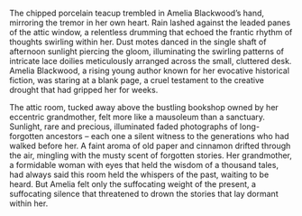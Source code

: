 The chipped porcelain teacup trembled in Amelia Blackwood’s hand, mirroring the tremor in her own heart.  Rain lashed against the leaded panes of the attic window, a relentless drumming that echoed the frantic rhythm of thoughts swirling within her.  Dust motes danced in the single shaft of afternoon sunlight piercing the gloom, illuminating the swirling patterns of intricate lace doilies meticulously arranged across the small, cluttered desk.  Amelia Blackwood, a rising young author known for her evocative historical fiction, was staring at a blank page, a cruel testament to the creative drought that had gripped her for weeks.

The attic room, tucked away above the bustling bookshop owned by her eccentric grandmother, felt more like a mausoleum than a sanctuary.  Sunlight, rare and precious, illuminated faded photographs of long-forgotten ancestors – each one a silent witness to the generations who had walked before her.  A faint aroma of old paper and cinnamon drifted through the air, mingling with the musty scent of forgotten stories.  Her grandmother, a formidable woman with eyes that held the wisdom of a thousand tales, had always said this room held the whispers of the past, waiting to be heard.  But Amelia felt only the suffocating weight of the present, a suffocating silence that threatened to drown the stories that lay dormant within her.

